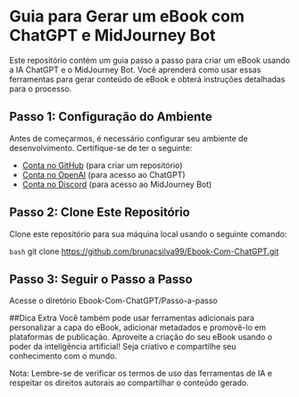 # Guia para Gerar um eBook com ChatGPT e MidJourney Bot

Este repositório contém um guia passo a passo para criar um eBook usando a IA ChatGPT e o MidJourney Bot. Você aprenderá como usar essas ferramentas para gerar conteúdo de eBook e obterá instruções detalhadas para o processo.

## Passo 1: Configuração do Ambiente

Antes de começarmos, é necessário configurar seu ambiente de desenvolvimento. Certifique-se de ter o seguinte:

- [Conta no GitHub](https://github.com/join) (para criar um repositório)
- [Conta no OpenAI](https://beta.openai.com/signup/) (para acesso ao ChatGPT)
- [Conta no Discord](https://discord.com/) (para acesso ao MidJourney Bot)

## Passo 2: Clone Este Repositório

Clone este repositório para sua máquina local usando o seguinte comando:

```bash```
git clone https://github.com/brunacsilva99/Ebook-Com-ChatGPT.git

## Passo 3: Seguir o Passo a Passo
Acesse o diretório Ebook-Com-ChatGPT/Passo-a-passo

##Dica Extra
Você também pode usar ferramentas adicionais para personalizar a capa do eBook, adicionar metadados e promovê-lo em plataformas de publicação.
Aproveite a criação do seu eBook usando o poder da inteligência artificial! Seja criativo e compartilhe seu conhecimento com o mundo.

Nota: Lembre-se de verificar os termos de uso das ferramentas de IA e respeitar os direitos autorais ao compartilhar o conteúdo gerado.
